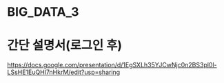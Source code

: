 # BIG_DATA_3
# 간단 설명서(로그인 후)
https://docs.google.com/presentation/d/1EgSXLh35YJCwNjc0n2BS3pl0l-LSsHE1EuQHI7nHkrM/edit?usp=sharing
